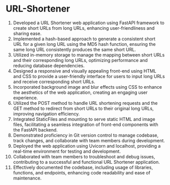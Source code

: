 # URL-Shortener

1. Developed a URL Shortener web application using FastAPI framework to create short URLs from long URLs, enhancing user-friendliness and sharing ease.
2. Implemented a hash-based approach to generate a consistent short URL for a given long URL using the MD5 hash function, ensuring the same long URL consistently produces the same short URL.
3. Utilized in-memory storage to manage the mapping between short URLs and their corresponding long URLs, optimizing performance and reducing database dependencies.
4. Designed a responsive and visually appealing front-end using HTML and CSS to provide a user-friendly interface for users to input long URLs and receive corresponding short URLs.
5. Incorporated background image and blur effects using CSS to enhance the aesthetics of the web application, creating an engaging user experience.
6. Utilized the POST method to handle URL shortening requests and the GET method to redirect from short URLs to their original long URLs, improving navigation efficiency.
7. Integrated StaticFiles and mounting to serve static HTML and image files, facilitating a seamless integration of front-end components with the FastAPI backend.
8. Demonstrated proficiency in Git version control to manage codebase, track changes, and collaborate with team members during development.
9. Deployed the web application using Uvicorn and localhost, providing a real-time environment for testing and development.
10. Collaborated with team members to troubleshoot and debug issues, contributing to a successful and functional URL Shortener application.
11. Effectively documented the codebase, including usage of libraries, functions, and endpoints, enhancing code readability and ease of maintenance.
